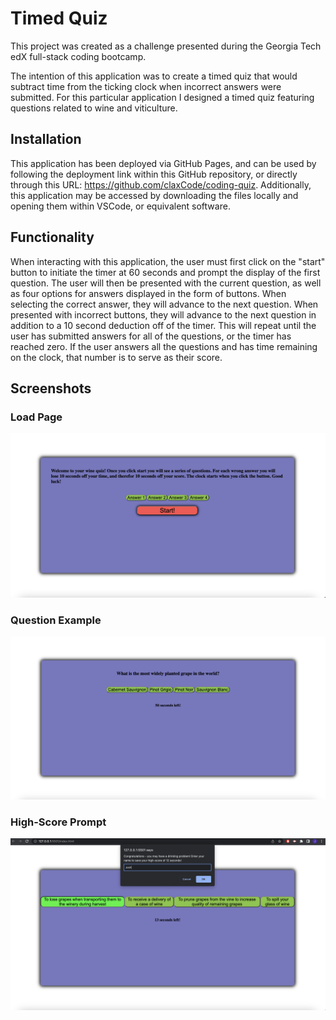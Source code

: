 # Timed Quiz

This project was created as a challenge presented during the Georgia Tech edX full-stack coding bootcamp.

The intention of this application was to create a timed quiz that would subtract time from the ticking clock when incorrect answers were submitted. For this particular application I designed a timed quiz featuring questions related to wine and viticulture.

## Installation

This application has been deployed via GitHub Pages, and can be used by following the deployment link within this GitHub repository, or directly through this URL: https://github.com/claxCode/coding-quiz. Additionally, this application may be accessed by downloading the files locally and opening them within VSCode, or equivalent software.

## Functionality

When interacting with this application, the user must first click on the "start" button to initiate the timer at 60 seconds and prompt the display of the first question. The user will then be presented with the current question, as well as four options for answers displayed in the form of buttons. When selecting the correct answer, they will advance to the next question. When presented with incorrect buttons, they will advance to the next question in addition to a 10 second deduction off of the timer. This will repeat until the user has submitted answers for all of the questions, or the timer has reached zero. If the user answers all the questions and has time remaining on the clock, that number is to serve as their score.

## Screenshots
### Load Page
![Load Page](./Assets/code%20quiz%20ss%201.png)


### Question Example
![Question Example](./Assets/code%20quiz%20ss%202.png)


### High-Score Prompt
![High Score Prompt](./Assets/code%20quiz%20ss%203.png)
